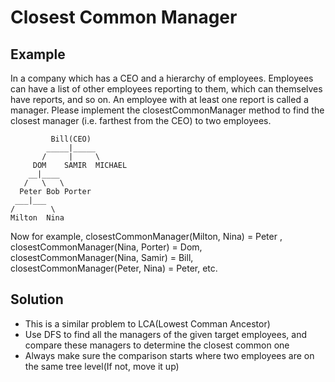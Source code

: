# Closest Common Manager
## Example
In a company which has a CEO and a hierarchy of employees. Employees can have a list of other employees reporting to them, which can themselves have reports, and so on. An employee with at least one report is called a manager.
Please implement the closestCommonManager method to find the closest manager (i.e. farthest from the CEO) to two employees.
```
         Bill(CEO)
        _____|_____
       /     |     \
     DOM    SAMIR  MICHAEL
    __|____
   /   \   \
  Peter Bob Porter
 ___|___
/        \
Milton  Nina
```
Now for example, closestCommonManager(Milton, Nina) = Peter , closestCommonManager(Nina, Porter) = Dom, closestCommonManager(Nina, Samir) = Bill, closestCommonManager(Peter, Nina) = Peter, etc.

## Solution
- This is a similar problem to LCA(Lowest Comman Ancestor)
- Use DFS to find all the managers of the given target employees, and compare these managers to determine the closest common one
- Always make sure the comparison starts where two employees are on the same tree level(If not, move it up) 

